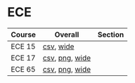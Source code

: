 # ECE

| Course | Overall | Section |
| ------ | ------- | ------- |
| ECE 15 | [csv](https://github.com/UCSD-Historical-Enrollment-Data/2025Summer1/blob/main/overall/ECE%2015.csv), [wide](https://raw.githubusercontent.com/UCSD-Historical-Enrollment-Data/2025Summer1/main/plot_overall_wide/ECE%2015.png) |  |
| ECE 17 | [csv](https://github.com/UCSD-Historical-Enrollment-Data/2025Summer1/blob/main/overall/ECE%2017.csv), [png](https://raw.githubusercontent.com/UCSD-Historical-Enrollment-Data/2025Summer1/main/plot_overall/ECE%2017.png), [wide](https://raw.githubusercontent.com/UCSD-Historical-Enrollment-Data/2025Summer1/main/plot_overall_wide/ECE%2017.png) |  |
| ECE 65 | [csv](https://github.com/UCSD-Historical-Enrollment-Data/2025Summer1/blob/main/overall/ECE%2065.csv), [png](https://raw.githubusercontent.com/UCSD-Historical-Enrollment-Data/2025Summer1/main/plot_overall/ECE%2065.png), [wide](https://raw.githubusercontent.com/UCSD-Historical-Enrollment-Data/2025Summer1/main/plot_overall_wide/ECE%2065.png) |  |
